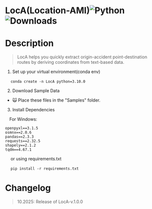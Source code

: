 # LocA(Location-AMI)![Python]([https://img.shields.io/badge/Python-3776AB?style=for-the-badge&logo=python&logoColor=white](http://ForTheBadge.com/images/badges/made-with-python.svg)) ![Downloads](https://img.shields.io/github/downloads/{username}/{repo-name}/total.svg)

# Description
> LocA helps you quickly extract origin-accident point-destination routes by deriving coordinates from text-based data.

1. Set up your virtual environment(conda env)

&emsp; `conda create -n LocA python=3.10.0`


2. Download Sample Data

   
- :scream_cat: Place these files in the "Samples" folder.

3. Install Dependencies
   
&emsp;For Windows: 
```
openpyxl==3.1.5
osmnx==2.0.6
pandas==2.3.3
requests==2.32.5
shapely==2.1.2
tqdm==4.67.1
```
&emsp; or using requirements.txt

&emsp; `pip install -r requirements.txt`

# Changelog
> 10.2025: Release of LocA-v.1.0.0
